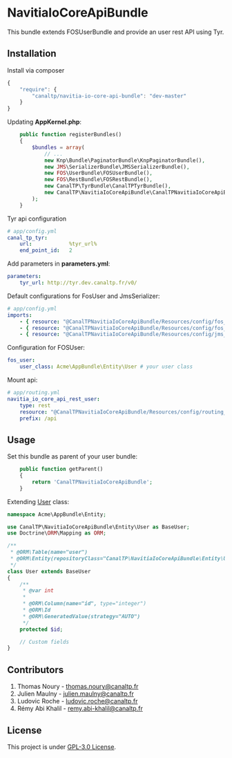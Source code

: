 NavitiaIoCoreApiBundle
======================

This bundle extends FOSUserBundle and provide an user rest API using Tyr.


## Installation

Install via composer

``` js
{
    "require": {
        "canaltp/navitia-io-core-api-bundle": "dev-master"
    }
}
```

Updating **AppKernel.php**:

``` php
    public function registerBundles()
    {
        $bundles = array(
            // ...
            new Knp\Bundle\PaginatorBundle\KnpPaginatorBundle(),
            new JMS\SerializerBundle\JMSSerializerBundle(),
            new FOS\UserBundle\FOSUserBundle(),
            new FOS\RestBundle\FOSRestBundle(),
            new CanalTP\TyrBundle\CanalTPTyrBundle(),
            new CanalTP\NavitiaIoCoreApiBundle\CanalTPNavitiaIoCoreApiBundle(),
        );
    }
```

Tyr api configuration

``` yml
# app/config.yml
canal_tp_tyr:
    url:            %tyr_url%
    end_point_id:   2
```

Add parameters in **parameters.yml**:

``` yml
parameters:
    tyr_url: http://tyr.dev.canaltp.fr/v0/
```

Default configurations for FosUser and JmsSerializer:

``` yml
# app/config.yml
imports:
    - { resource: "@CanalTPNavitiaIoCoreApiBundle/Resources/config/fos_user.yml"}
    - { resource: "@CanalTPNavitiaIoCoreApiBundle/Resources/config/fos_rest.yml"}
    - { resource: "@CanalTPNavitiaIoCoreApiBundle/Resources/config/jms_serializer.yml"}
```

Configuration for FOSUser:

``` yml
fos_user:
    user_class: Acme\AppBundle\Entity\User # your user class
```

Mount api:

``` yml
# app/routing.yml
navitia_io_core_api_rest_user:
    type: rest
    resource: "@CanalTPNavitiaIoCoreApiBundle/Resources/config/routing_rest.yml"
    prefix: /api
```


## Usage

Set this bundle as parent of your user bundle:

``` php
    public function getParent()
    {
        return 'CanalTPNavitiaIoCoreApiBundle';
    }
```

Extending [User](Entity/User.php) class:

``` php
namespace Acme\AppBundle\Entity;

use CanalTP\NavitiaIoCoreApiBundle\Entity\User as BaseUser;
use Doctrine\ORM\Mapping as ORM;

/**
 * @ORM\Table(name="user")
 * @ORM\Entity(repositoryClass="CanalTP\NavitiaIoCoreApiBundle\Entity\UserRepository")
 */
class User extends BaseUser
{
    /**
     * @var int
     *
     * @ORM\Column(name="id", type="integer")
     * @ORM\Id
     * @ORM\GeneratedValue(strategy="AUTO")
     */
    protected $id;

    // Custom fields
}
```


## Contributors

1. Thomas Noury - thomas.noury@canaltp.fr
2. Julien Maulny - julien.maulny@canaltp.fr
3. Ludovic Roche - ludovic.roche@canaltp.fr
4. Rémy Abi Khalil - remy.abi-khalil@canaltp.fr


## License

This project is under [GPL-3.0 License](LICENSE).
